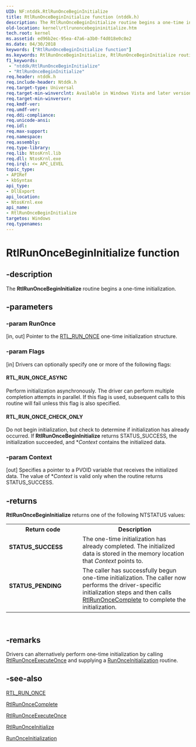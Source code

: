 ```yaml
---
UID: NF:ntddk.RtlRunOnceBeginInitialize
title: RtlRunOnceBeginInitialize function (ntddk.h)
description: The RtlRunOnceBeginInitialize routine begins a one-time initialization.
old-location: kernel\rtlrunoncebegininitialize.htm
tech.root: kernel
ms.assetid: ed96b2ec-95ea-47a6-a3b0-f4d018e0c8e2
ms.date: 04/30/2018
keywords: ["RtlRunOnceBeginInitialize function"]
ms.keywords: RtlRunOnceBeginInitialize, RtlRunOnceBeginInitialize routine [Kernel-Mode Driver Architecture], k109_f7299ad8-4567-4ad8-a13c-2329a12af6ea.xml, kernel.rtlrunoncebegininitialize, ntddk/RtlRunOnceBeginInitialize
f1_keywords:
 - "ntddk/RtlRunOnceBeginInitialize"
 - "RtlRunOnceBeginInitialize"
req.header: ntddk.h
req.include-header: Ntddk.h
req.target-type: Universal
req.target-min-winverclnt: Available in Windows Vista and later versions of Windows.
req.target-min-winversvr: 
req.kmdf-ver: 
req.umdf-ver: 
req.ddi-compliance: 
req.unicode-ansi: 
req.idl: 
req.max-support: 
req.namespace: 
req.assembly: 
req.type-library: 
req.lib: NtosKrnl.lib
req.dll: NtosKrnl.exe
req.irql: <= APC_LEVEL
topic_type:
- APIRef
- kbSyntax
api_type:
- DllExport
api_location:
- NtosKrnl.exe
api_name:
- RtlRunOnceBeginInitialize
targetos: Windows
req.typenames: 
---
```


# RtlRunOnceBeginInitialize function


## -description


The <b>RtlRunOnceBeginInitialize</b> routine begins a one-time initialization.


## -parameters




### -param RunOnce 
[in, out]
Pointer to the <a href="https://docs.microsoft.com/windows-hardware/drivers/kernel/eprocess">RTL_RUN_ONCE</a> one-time initialization structure.


### -param Flags 
[in]
Drivers can optionally specify one or more of the following flags:





#### RTL_RUN_ONCE_ASYNC

Perform initialization asynchronously. The driver can perform multiple completion attempts in parallel. If this flag is used, subsequent calls to this routine will fail unless this flag is also specified.



#### RTL_RUN_ONCE_CHECK_ONLY

Do not begin initialization, but check to determine if initialization has already occurred. If <b>RtlRunOnceBeginInitialize</b> returns STATUS_SUCCESS, the initialization succeeded, and *<i>Context</i> contains the initialized data. 


### -param Context 
[out]
Specifies a pointer to a PVOID variable that receives the initialized data. The value of *<i>Context</i> is valid only when the routine returns STATUS_SUCCESS.


## -returns



<b>RtlRunOnceBeginInitialize</b> returns one of the following NTSTATUS values:

<table>
<tr>
<th>Return code</th>
<th>Description</th>
</tr>
<tr>
<td width="40%">
<dl>
<dt><b>STATUS_SUCCESS</b></dt>
</dl>
</td>
<td width="60%">
The one-time initialization has already completed. The initialized data is stored in the memory location that <i>Context</i> points to.

</td>
</tr>
<tr>
<td width="40%">
<dl>
<dt><b>STATUS_PENDING</b></dt>
</dl>
</td>
<td width="60%">
The caller has successfully begun one-time initialization. The caller now performs the driver-specific initialization steps and then calls <a href="https://docs.microsoft.com/windows-hardware/drivers/ddi/ntddk/nf-ntddk-rtlrunoncecomplete">RtlRunOnceComplete</a> to complete the initialization. 

</td>
</tr>
</table>
 




## -remarks



Drivers can alternatively perform one-time initialization by calling <a href="https://docs.microsoft.com/windows-hardware/drivers/ddi/ntddk/nf-ntddk-rtlrunonceexecuteonce">RtlRunOnceExecuteOnce</a> and supplying a <a href="https://docs.microsoft.com/windows-hardware/drivers/ddi/ntddk/nc-ntddk-rtl_run_once_init_fn">RunOnceInitialization</a> routine.




## -see-also




<a href="https://docs.microsoft.com/windows-hardware/drivers/kernel/eprocess">RTL_RUN_ONCE</a>



<a href="https://docs.microsoft.com/windows-hardware/drivers/ddi/ntddk/nf-ntddk-rtlrunoncecomplete">RtlRunOnceComplete</a>



<a href="https://docs.microsoft.com/windows-hardware/drivers/ddi/ntddk/nf-ntddk-rtlrunonceexecuteonce">RtlRunOnceExecuteOnce</a>



<a href="https://docs.microsoft.com/windows-hardware/drivers/ddi/ntddk/nf-ntddk-rtlrunonceinitialize">RtlRunOnceInitialize</a>



<a href="https://docs.microsoft.com/windows-hardware/drivers/ddi/ntddk/nc-ntddk-rtl_run_once_init_fn">RunOnceInitialization</a>
 

 

